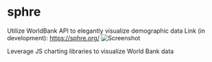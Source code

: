 # sphre
Utilize WorldBank API to elegantly visualize demographic data
Link (in development): https://sphre.org/
![Screenshot](https://i.imgur.com/GEMi2ap.png)

Leverage JS charting libraries to visualize World Bank data
